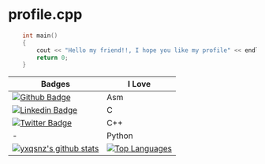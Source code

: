 # profile.cpp

```C++
    int main()
    {
        cout << "Hello my friend!!, I hope you like my profile" << endl;
        return 0;
    }
```
| Badges | I Love |
| --- | --- |
|[![Github Badge](https://img.shields.io/badge/-Github-000?style=flat-square&logo=Github&logoColor=white&link=https://github.com/VitorMob)](https://github.com/VitorMob)| Asm |
|[![Linkedin Badge](https://img.shields.io/badge/-LinkedIn-blue?style=flat-square&logo=Linkedin&logoColor=white&link=https://www.linkedin.com/in/joão-victor-9136b5209/)](https://www.linkedin.com/in/joão-victor-9136b5209/)| C |
|[![Twitter Badge](https://img.shields.io/badge/-Twitter-1ca0f1?style=flat-square&labelColor=1ca0f1&logo=twitter&logoColor=white&link=https://twitter.com/Vitor_Mob)](https://twitter.com/Vitor_Mob)| C++ |
| - | Python| 
|[![yxqsnz's github stats](https://github-readme-stats.vercel.app/api?username=VitorMob&theme=onedark&count_private=true)](https://github.com/anuraghazra/github-readme-stats) | [![Top Languages](https://github-readme-stats.vercel.app/api/top-langs/?username=VitorMob&theme=onedark&layout=compact)](https://github.com/anuraghazra/github-readme-stats)|
